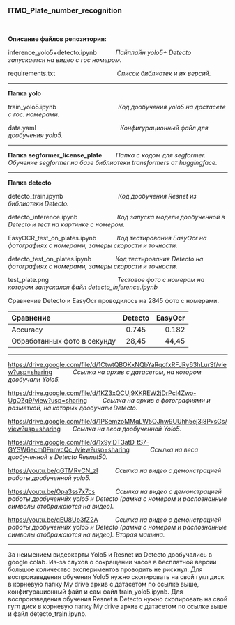 ### ITMO_Plate_number_recognition

$~~~~~~~~~$

__Описание файлов репозитория:__

inference_yolo5+detecto.ipynb $~~~~~~~~~$ _Пайплайн yolo5+ Detecto запускается на видео с гос номером._

requirements.txt  $~~~~~~~~~~~~~~~~~~~~~~~~~~~~~~~~~~$ _Список библиотек и их версий._

***
__Папка yolo__

train_yolo5.ipynb    $~~~~~~~~~~~~~~~~~~~~~~~~~~~~~~~~~~$   _Код дообучения yolo5 на дастасете с гос. номерами._

data.yaml    $~~~~~~~~~~~~~~~~~~~~~~~~~~~~~~~~~~~~~~~~~~~~~~~$   _Конфигурационный файл для дообучения yolo5._


***
__Папка segformer_license_plate__  $~~~~~~$  _Папка с кодом для segformer. Обучение segformer на базе библиотеки transformers от huggingface._


***
__Папка detecto__

detecto_train.ipynb  $~~~~~~~~~~~~~~~~~~~~~~~~~~~~~~$   _Код дообучения Resnet из библиотеки Detecto._

detecto_inference.ipynb $~~~~~~~~~~~~~~~~~~~~~$ _Код запуска модели дообученной в Detecto и тест на картинке с номером._

EasyOCR_test_on_plates.ipynb   $~~~~~~~~~~$  _Код тестирования EasyOcr на фотографиях с номерами, замеры скорости и точности._

detecto_test_on_plates.ipynb  $~~~~~~~~~~~~$   _Код тестирования Detecto на фотографиях с номерами, замеры скорости и точности._

test_plate.png      $~~~~~~~~~~~~~~~~~~~~~~~~~~~~~~~~~~~~~~$  _Тестовое фото с номером на котором запускался файл detecto_inference.ipynb_



Сравнение Detecto и EasyOcr проводилось на 2845 фото с номерами.

Сравнение                    | Detecto | EasyOcr  
:----------------------------|:-------:|---------:
Accuracy                     | 0.745   | 0.182
Обработанных фото в секунду  | 28,45   | 44,45    


***

https://drive.google.com/file/d/1CtwtQBOKxNQbYaRqofxRFJRy63hLurSf/view?usp=sharing   $~~~~~~~~~~$  _Ссылка на архив с датасетом, на котором дообучали Yolo5._

https://drive.google.com/file/d/1KZ3xQCUj9XKREW2jDrPcl4Zwo-UgOZq9/view?usp=sharing  $~~~~~~~$  _Ссылка на архив с фотографиями и разметкой, на которых дообучали Detecto._

https://drive.google.com/file/d/1PSemzoMMqLW5OJhw9UUhh5ej3i8PxsGs/view?usp=sharing  $~~~~~$  _Ссылка на веса дообученной Yolo5._

https://drive.google.com/file/d/1x9ylDT3atD_tS7-GYSW6ecm0FnnvcQc_/view?usp=sharing  $~~~~~~~~~~$  _Ссылка на веса дообученной в Detecto Resnet50._


https://youtu.be/gGTMRvCN_zI   $~~~~~~~~$  _Ссылка на видео с демонстрацией работы дообученной yolo5._

https://youtu.be/Opa3ss7x7cs   $~~~~~~~~~~$  _Ссылка на видео с демонстрацией работы дообученнйх yolo5 и Detecto (рамка с номером и распознанные символы отображаются на видео)._ 

https://youtu.be/qEU8Up3fZ2A   $~~~~~~~~$  _Ссылка на видео с демонстрацией работы дообученнйх yolo5 и Detecto (рамка с номером и распознанные символы отображаются на видео). Вторая машина._

***

За неимением видеокарты Yolo5 и Resnet из Detecto дообучались в google colab. Из-за слухов о сокращении часов в бесплатной версии большое количество экспериментов проводить не рискнул. Для воспроизведения обучения Yolo5 нужно скопировать на свой гугл диск в корневую папку My drive архив с датасетом по ссылке выше, конфигурационный файл и сам файл train_yolo5.ipynb.
Для воспроизведения обучения Resnet в Detecto нужно скопировать на свой гугл диск в корневую папку My drive архив с датасетом по ссылке выше и файл detecto_train.ipynb.
